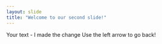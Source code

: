 ```yaml
---
layout: slide
title: "Welcome to our second slide!"
---
```

Your text - I made the change
Use the left arrow to go back!
